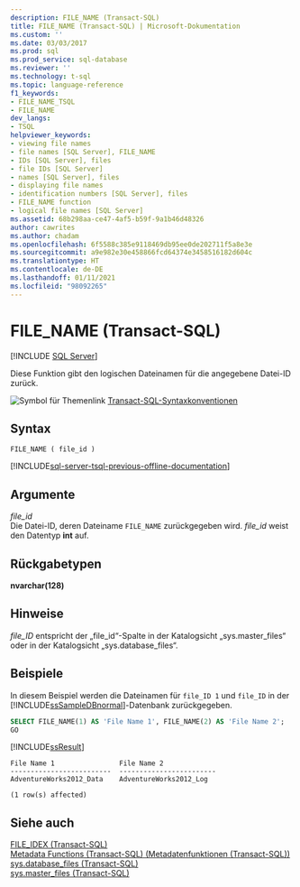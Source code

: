 ```yaml
---
description: FILE_NAME (Transact-SQL)
title: FILE_NAME (Transact-SQL) | Microsoft-Dokumentation
ms.custom: ''
ms.date: 03/03/2017
ms.prod: sql
ms.prod_service: sql-database
ms.reviewer: ''
ms.technology: t-sql
ms.topic: language-reference
f1_keywords:
- FILE_NAME_TSQL
- FILE_NAME
dev_langs:
- TSQL
helpviewer_keywords:
- viewing file names
- file names [SQL Server], FILE_NAME
- IDs [SQL Server], files
- file IDs [SQL Server]
- names [SQL Server], files
- displaying file names
- identification numbers [SQL Server], files
- FILE_NAME function
- logical file names [SQL Server]
ms.assetid: 68b298aa-ce47-4af5-b59f-9a1b46d48326
author: cawrites
ms.author: chadam
ms.openlocfilehash: 6f5588c385e9118469db95ee0de202711f5a8e3e
ms.sourcegitcommit: a9e982e30e458866fcd64374e3458516182d604c
ms.translationtype: HT
ms.contentlocale: de-DE
ms.lasthandoff: 01/11/2021
ms.locfileid: "98092265"
---
```

# <a name="file_name-transact-sql"></a>FILE_NAME (Transact-SQL)
[!INCLUDE [SQL Server](../../includes/applies-to-version/sqlserver.md)]

Diese Funktion gibt den logischen Dateinamen für die angegebene Datei-ID zurück.  
  
 ![Symbol für Themenlink](../../database-engine/configure-windows/media/topic-link.gif "Symbol für Themenlink") [Transact-SQL-Syntaxkonventionen](../../t-sql/language-elements/transact-sql-syntax-conventions-transact-sql.md)  
  
## <a name="syntax"></a>Syntax  
  
```syntaxsql  
FILE_NAME ( file_id )   
```  
  
[!INCLUDE[sql-server-tsql-previous-offline-documentation](../../includes/sql-server-tsql-previous-offline-documentation.md)]

## <a name="arguments"></a>Argumente
*file_id*  
Die Datei-ID, deren Dateiname `FILE_NAME` zurückgegeben wird. *file_id* weist den Datentyp **int** auf.  
  
## <a name="return-types"></a>Rückgabetypen  
**nvarchar(128)**  
  
## <a name="remarks"></a>Hinweise  
*file_ID* entspricht der „file_id“-Spalte in der Katalogsicht „sys.master_files“ oder in der Katalogsicht „sys.database_files“.  
  
## <a name="examples"></a>Beispiele  
In diesem Beispiel werden die Dateinamen für `file_ID 1` und `file_ID` in der [!INCLUDE[ssSampleDBnormal](../../includes/sssampledbnormal-md.md)]-Datenbank zurückgegeben.  
  
```sql  
SELECT FILE_NAME(1) AS 'File Name 1', FILE_NAME(2) AS 'File Name 2';  
GO  
```  
  
 [!INCLUDE[ssResult](../../includes/ssresult-md.md)]  
  
```
File Name 1                File Name 2  
-------------------------  ------------------------  
AdventureWorks2012_Data    AdventureWorks2012_Log  

(1 row(s) affected)
``` 
  
## <a name="see-also"></a>Siehe auch  
 [FILE_IDEX &#40;Transact-SQL&#41;](../../t-sql/functions/file-idex-transact-sql.md)   
 [Metadata Functions &#40;Transact-SQL&#41; (Metadatenfunktionen &#40;Transact-SQL&#41;)](../../t-sql/functions/metadata-functions-transact-sql.md)   
 [sys.database_files &#40;Transact-SQL&#41;](../../relational-databases/system-catalog-views/sys-database-files-transact-sql.md)   
 [sys.master_files &#40;Transact-SQL&#41;](../../relational-databases/system-catalog-views/sys-master-files-transact-sql.md)  
  
